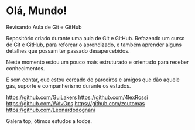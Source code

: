 # Olá, Mundo!
 Revisando Aula de Git e GitHub

 Repositório criado durante uma aula de Git e GitHub.
 Refazendo um curso de Git e GitHub, para reforçar o aprendizado,
 e também aprender alguns detalhes que possam ter passado desapercebidos.

 Neste momento estou um pouco mais estruturado e orientado para receber conhecimentos.

 E sem contar, que estou cercado de parceiros e amigos que dão aquele gás, suporte e companherismo durante os estudos.

 https://github.com/GuiLakers
 https://github.com/4lexRossi 
 https://github.com/WdvOps
 https://github.com/zoutomas
 https://github.com/Leonardodognani


Galera top, ótimos estudos a todos.